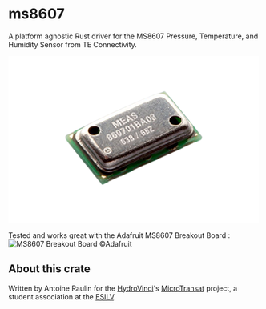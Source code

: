 # ms8607
A platform agnostic Rust driver for the MS8607 Pressure, Temperature, and Humidity Sensor from TE Connectivity.

![MS8607](assets/sensor.png)

Tested and works great with the Adafruit MS8607 Breakout Board :
![MS8607 Breakout Board ©Adafruit](https://github.com/adafruit/Adafruit_MS8607/raw/master/assets/board.png?raw=true)

## About this crate
Written by Antoine Raulin for the [HydroVinci](https://github.com/HydroVinci-PULV)'s [MicroTransat](https://github.com/HydroVinci-PULV/MicroTransat) project, a student association at the [ESILV](https://esilv.fr).